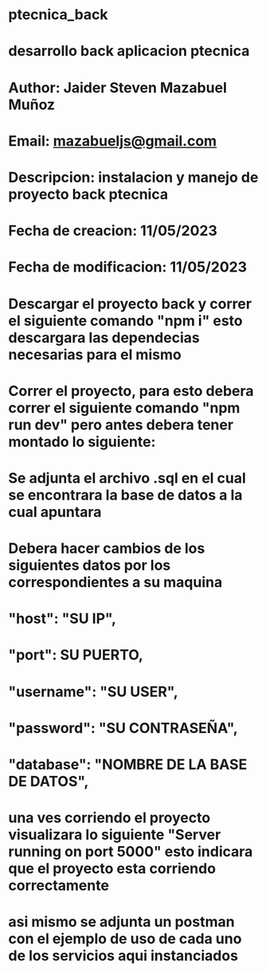 # ptecnica_back
# desarrollo back aplicacion ptecnica 
#
# Author: Jaider Steven Mazabuel Muñoz
# Email: mazabueljs@gmail.com
# Descripcion: instalacion y manejo de proyecto back ptecnica 
# Fecha de creacion: 11/05/2023
# Fecha de modificacion: 11/05/2023
# 
# Descargar el proyecto back y correr el siguiente comando "npm i" esto descargara las dependecias necesarias para el mismo
# Correr el proyecto, para esto debera correr el siguiente comando "npm run dev" pero antes debera tener montado lo siguiente: 
# Se adjunta el archivo .sql en el cual se encontrara la base de datos a la cual apuntara
# Debera hacer cambios de los siguientes datos por los correspondientes a su maquina
#
#    "host": "SU IP",
#    "port": SU PUERTO,
#    "username": "SU USER",
#    "password": "SU CONTRASEÑA",
#    "database": "NOMBRE DE LA BASE DE DATOS", 
#
# una ves corriendo el proyecto visualizara lo siguiente "Server running on port 5000" esto indicara que el proyecto esta corriendo correctamente
#
# asi mismo se adjunta un postman con el ejemplo de uso de cada uno de los servicios aqui instanciados 